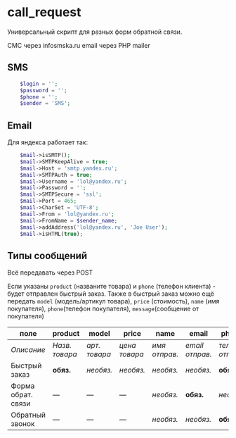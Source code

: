 call_request
============
Универсальный скрипт для разных форм обратной связи.

СМС через infosmska.ru
email через PHP mailer

SMS
-------

```php
    $login = '';
    $password = '';
    $phone = '';
    $sender = 'SMS';
```

Email
-------

Для яндекса работает так:

```php
    $mail->isSMTP();
    $mail->SMTPKeepAlive = true;
    $mail->Host = 'smtp.yandex.ru';
    $mail->SMTPAuth = true;
    $mail->Username = 'lol@yandex.ru';
    $mail->Password = '';
    $mail->SMTPSecure = 'ssl';
    $mail->Port = 465;
    $mail->CharSet = 'UTF-8';
    $mail->From = 'lol@yandex.ru';
    $mail->FromName = $sender_name;
    $mail->addAddress('lol@yandex.ru', 'Joe User');
    $mail->isHTML(true);
```

Типы сообщений
-------

Всё передавать через POST

Если указаны `product` (названите товара) и `phone` (телефон клиента) - будет отправлен быстрый заказ. Также в быстрый заказ можно ещё передать `model` (модель/артикул товара), `price` (стоимость), `name` (имя покупателя), `phone`(телефон покупателя), `message`(сообщение от покупателя)

| поле               | product      | model       | price       | name        | email         | phone        | message        |
|--------------------|--------------|-------------|-------------|-------------|---------------|--------------|----------------|
| *Описание*         |*Назв. товара*|*арт. товара*|*цена товара*|*имя отправ.*|*email отправ.*|*тел. отправ.*|*сообщ. отправ.*|
| Быстрый заказ      | **обяз.**    |   *необяз.* | *необяз.*   | *необяз.*   | *необяз.*     |  **обяз.**   |*необяз.*       |
| Форма обрат. связи |—             |—            |—            |   *необяз.* |   **обяз.**   |*необяз.*     |  **обяз.**     |
| Обратный звонок    |—             |—            |—            |*необяз.*    |*необяз.*      |**обяз.**     |*необяз.*       |
